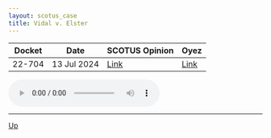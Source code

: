 ```yaml
---
layout: scotus_case
title: Vidal v. Elster
---
```


| Docket | Date | SCOTUS Opinion | Oyez |
|--------|------|----------------|------|
| 22-704 | 13 Jul 2024 | [Link](https://www.supremecourt.gov/opinions/23pdf/602us1r33_qqm4.pdf) | [Link](https://www.oyez.org/cases/2024/22-704) |

<audio controls>
  <source src="./resources/22-704.mp3" type="audio/mpeg">
</audio>

<object data="./resources/22-704.pdf" type="application/pdf"></object>

---

[Up](./README.md)
